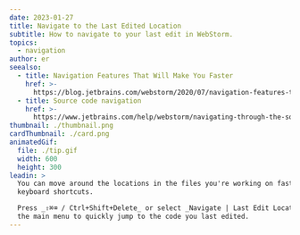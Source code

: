 ```yaml
---
date: 2023-01-27
title: Navigate to the Last Edited Location
subtitle: How to navigate to your last edit in WebStorm.
topics:
  - navigation
author: er
seealso:
  - title: Navigation Features That Will Make You Faster
    href: >-
      https://blog.jetbrains.com/webstorm/2020/07/navigation-features-that-will-make-you-faster/
  - title: Source code navigation
    href: >-
      https://www.jetbrains.com/help/webstorm/navigating-through-the-source-code.html
thumbnail: ./thumbnail.png
cardThumbnail: ./card.png
animatedGif:
  file: ./tip.gif
  width: 600
  height: 300
leadin: >
  You can move around the locations in the files you're working on faster with
  keyboard shortcuts.

  Press _⇧⌘⌫ / Ctrl+Shift+Delete_ or select _Navigate | Last Edit Location_ from
  the main menu to quickly jump to the code you last edited.
---
```


